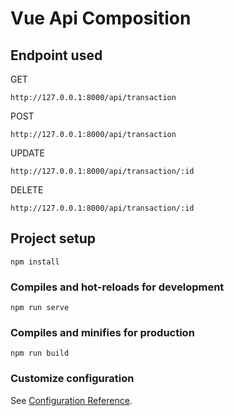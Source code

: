 # Vue Api Composition

## Endpoint used
GET
```
http://127.0.0.1:8000/api/transaction
```
POST
```
http://127.0.0.1:8000/api/transaction
```
UPDATE
```
http://127.0.0.1:8000/api/transaction/:id
```
DELETE
```
http://127.0.0.1:8000/api/transaction/:id
```

## Project setup
```
npm install
```

### Compiles and hot-reloads for development
```
npm run serve
```

### Compiles and minifies for production
```
npm run build
```

### Customize configuration
See [Configuration Reference](https://cli.vuejs.org/config/).

